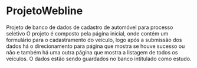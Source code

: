 # ProjetoWebline
Projeto de banco de dados de cadastro de automóvel para processo seletivo 
O projeto é composto pela página inicial, onde contém um formulário para o cadastramento do veículo, logo após a submissão dos dados há o direcionamento para página que mostra se houve sucesso ou não e também há uma outra página que mostra a listagem de todos os veículos.
O dados estão sendo guardados no banco intitulado como estudo.
